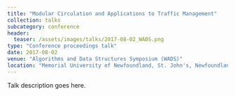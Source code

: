 ```yaml
---
title: "Modular Circulation and Applications to Traffic Management"
collection: talks
subcategory: conference
header: 
  teaser: /assets/images/talks/2017-08-02_WADS.png
type: "Conference proceedings talk"
date: 2017-08-02
venue: "Algorithms and Data Structures Symposium (WADS)"
location: "Memorial University of Newfoundland, St. John's, Newfoundland, Canada "
---
```


Talk description goes here.